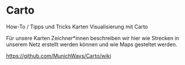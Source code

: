 # Carto
How-To / Tipps und Tricks Karten Visualisierung mit  Carto

Für unsere Karten Zeichner*innen beschreiben wir hier wie Strecken in unserem Netz erstellt werden können und wie Maps gesteltet werden.

https://github.com/MunichWays/Carto/wiki

